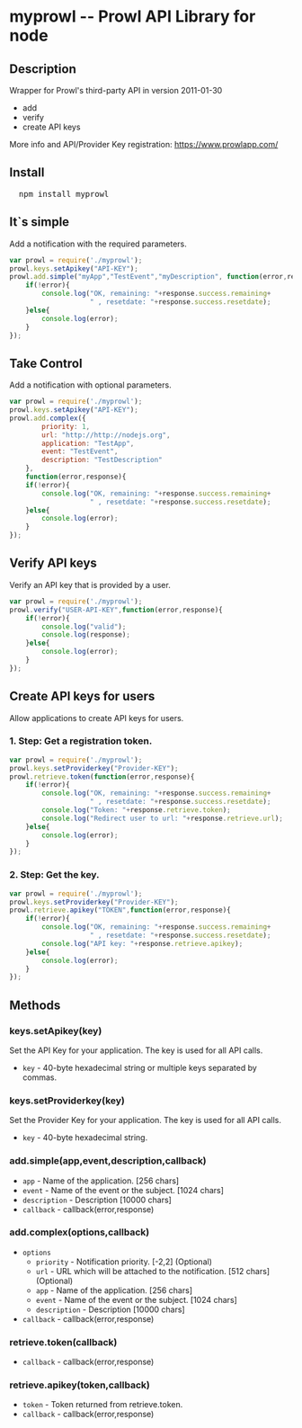 # myprowl -- Prowl API Library for node

## Description

Wrapper for Prowl's third-party API in version 2011-01-30
* add
* verify
* create API keys

More info and API/Provider Key registration: https://www.prowlapp.com/

## Install

<pre>
  npm install myprowl
</pre>

## It`s simple

Add a notification with the required parameters.

```javascript
var prowl = require('./myprowl');
prowl.keys.setApikey("API-KEY");
prowl.add.simple("myApp","TestEvent","myDescription", function(error,response){
	if(!error){
		console.log("OK, remaining: "+response.success.remaining+
					" , resetdate: "+response.success.resetdate);
	}else{
		console.log(error);
	}
});
```

## Take Control

Add a notification with optional parameters.

```javascript
var prowl = require('./myprowl');
prowl.keys.setApikey("API-KEY");
prowl.add.complex({
		priority: 1,
		url: "http://http://nodejs.org",
		application: "TestApp",
		event: "TestEvent",
		description: "TestDescription"
	}, 
	function(error,response){
	if(!error){
		console.log("OK, remaining: "+response.success.remaining+
					" , resetdate: "+response.success.resetdate);
	}else{
		console.log(error);
	}
});
```

## Verify API keys

Verify an API key that is provided by a user.

```javascript
var prowl = require('./myprowl');
prowl.verify("USER-API-KEY",function(error,response){
	if(!error){
		console.log("valid");
		console.log(response);
	}else{
		console.log(error);
	}
});
```

## Create API keys for users

Allow applications to create API keys for users.

### 1. Step: Get a registration token.

```javascript
var prowl = require('./myprowl');
prowl.keys.setProviderkey("Provider-KEY");
prowl.retrieve.token(function(error,response){
	if(!error){
		console.log("OK, remaining: "+response.success.remaining+
					" , resetdate: "+response.success.resetdate);
		console.log("Token: "+response.retrieve.token);
		console.log("Redirect user to url: "+response.retrieve.url);
	}else{
		console.log(error);
	}
});
```

### 2. Step: Get the key.

```javascript
var prowl = require('./myprowl');
prowl.keys.setProviderkey("Provider-KEY");
prowl.retrieve.apikey("TOKEN",function(error,response){
	if(!error){
		console.log("OK, remaining: "+response.success.remaining+
					" , resetdate: "+response.success.resetdate);
		console.log("API key: "+response.retrieve.apikey);
	}else{
		console.log(error);
	}
});
```

## Methods

### keys.setApikey(key)

Set the API Key for your application. The key is used for all API calls.

* `key` - 40-byte hexadecimal string or multiple keys separated by commas.

### keys.setProviderkey(key)

Set the Provider Key for your application. The key is used for all API calls.

* `key` - 40-byte hexadecimal string.

### add.simple(app,event,description,callback)

* `app` - Name of the application. [256 chars]
* `event` - Name of the event or the subject. [1024 chars]
* `description` - Description [10000 chars]
* `callback` - callback(error,response)

### add.complex(options,callback)

* `options`
    * `priority` - Notification priority. [-2,2] (Optional)
    * `url` - URL which will be attached to the notification. [512 chars] (Optional)
    * `app` - Name of the application. [256 chars]
    * `event` - Name of the event or the subject. [1024 chars]
    * `description` - Description [10000 chars]
* `callback` - callback(error,response)

### retrieve.token(callback)

* `callback` - callback(error,response)

### retrieve.apikey(token,callback)

* `token` - Token returned from retrieve.token.
* `callback` - callback(error,response)
